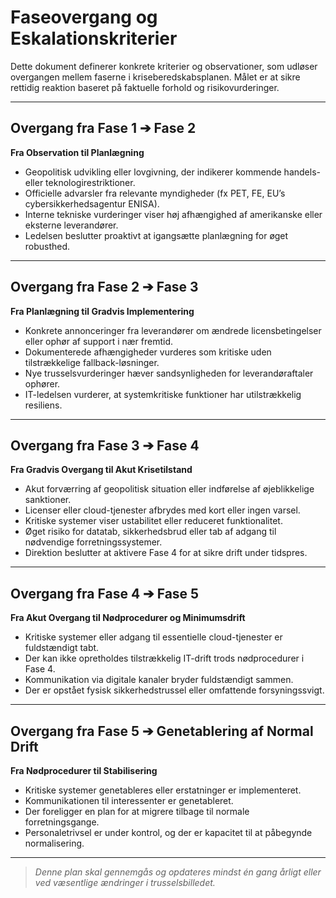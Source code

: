 # Faseovergang og Eskalationskriterier

Dette dokument definerer konkrete kriterier og observationer, som udløser overgangen mellem faserne i kriseberedskabsplanen. Målet er at sikre rettidig reaktion baseret på faktuelle forhold og risikovurderinger.

---

## Overgang fra Fase 1 ➔ Fase 2

**Fra Observation til Planlægning**

- Geopolitisk udvikling eller lovgivning, der indikerer kommende handels- eller teknologirestriktioner.
- Officielle advarsler fra relevante myndigheder (fx PET, FE, EU’s cybersikkerhedsagentur ENISA).
- Interne tekniske vurderinger viser høj afhængighed af amerikanske eller eksterne leverandører.
- Ledelsen beslutter proaktivt at igangsætte planlægning for øget robusthed.

---

## Overgang fra Fase 2 ➔ Fase 3

**Fra Planlægning til Gradvis Implementering**

- Konkrete annonceringer fra leverandører om ændrede licensbetingelser eller ophør af support i nær fremtid.
- Dokumenterede afhængigheder vurderes som kritiske uden tilstrækkelige fallback-løsninger.
- Nye trusselsvurderinger hæver sandsynligheden for leverandøraftaler ophører.
- IT-ledelsen vurderer, at systemkritiske funktioner har utilstrækkelig resiliens.

---

## Overgang fra Fase 3 ➔ Fase 4

**Fra Gradvis Overgang til Akut Krisetilstand**

- Akut forværring af geopolitisk situation eller indførelse af øjeblikkelige sanktioner.
- Licenser eller cloud-tjenester afbrydes med kort eller ingen varsel.
- Kritiske systemer viser ustabilitet eller reduceret funktionalitet.
- Øget risiko for datatab, sikkerhedsbrud eller tab af adgang til nødvendige forretningssystemer.
- Direktion beslutter at aktivere Fase 4 for at sikre drift under tidspres.

---

## Overgang fra Fase 4 ➔ Fase 5

**Fra Akut Overgang til Nødprocedurer og Minimumsdrift**

- Kritiske systemer eller adgang til essentielle cloud-tjenester er fuldstændigt tabt.
- Der kan ikke opretholdes tilstrækkelig IT-drift trods nødprocedurer i Fase 4.
- Kommunikation via digitale kanaler bryder fuldstændigt sammen.
- Der er opstået fysisk sikkerhedstrussel eller omfattende forsyningssvigt.

---

## Overgang fra Fase 5 ➔ Genetablering af Normal Drift

**Fra Nødprocedurer til Stabilisering**

- Kritiske systemer genetableres eller erstatninger er implementeret.
- Kommunikationen til interessenter er genetableret.
- Der foreligger en plan for at migrere tilbage til normale forretningsgange.
- Personaletrivsel er under kontrol, og der er kapacitet til at påbegynde normalisering.

---

> _Denne plan skal gennemgås og opdateres mindst én gang årligt eller ved væsentlige ændringer i trusselsbilledet._
